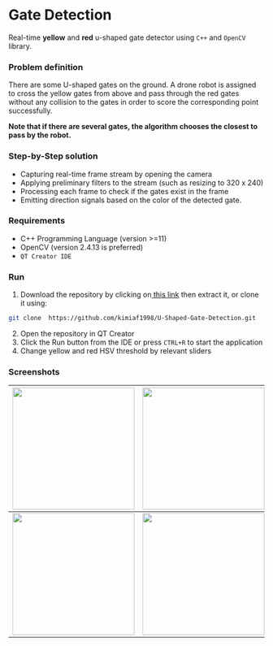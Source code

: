 #  Gate Detection 

Real-time **yellow** and **red** u-shaped gate detector using `C++` and `OpenCV` library.

### Problem definition
There are some U-shaped gates on the ground. A drone robot is assigned to cross the yellow gates from above and pass through the red gates without any collision to the gates in order to score the corresponding point successfully. 

**Note that if there are several gates, the algorithm chooses the closest to pass by the robot.**



### Step-by-Step solution

- Capturing real-time frame stream by opening the camera
- Applying preliminary filters to the stream (such as resizing to 320 x 240)
- Processing each frame to check if the gates exist in the frame
- Emitting direction signals based on the color of the detected gate.



### Requirements
- C++ Programming Language (version >=11)
- OpenCV (version 2.4.13 is preferred)
- `QT Creator IDE`



### Run


1. Download the repository by clicking on[ this link](https://github.com/kimiaf1998/U-Shaped-Gate-Detection/archive/refs/heads/master.zip " this link") then extract it, or clone it using:
```bash
git clone  https://github.com/kimiaf1998/U-Shaped-Gate-Detection.git
```

2. Open the repository in QT Creator
3. Click the Run button from the IDE or press `CTRL+R` to start the application
4. Change yellow and red HSV threshold by relevant sliders




### Screenshots

| <img src="https://github.com/kimiaf1998/U-Shaped-Gate-Detection/blob/master/screenshots/Screenshot%20from%202021-12-03%2017-47-23.png" width="240">  | <img src="https://github.com/kimiaf1998/U-Shaped-Gate-Detection/blob/master/screenshots/Screenshot%20from%202021-12-03%2017-47-48.png" width="240">  |  <img src="https://github.com/kimiaf1998/U-Shaped-Gate-Detection/blob/master/screenshots/Screenshot%20from%202021-12-03%2017-49-26.png" width="240"> |
| ------------ | ------------ | ------------ |
| <img src="https://github.com/kimiaf1998/U-Shaped-Gate-Detection/blob/master/screenshots/Screenshot%20from%202021-12-03%2017-49-39.png" width="240"> | <img src="https://github.com/kimiaf1998/U-Shaped-Gate-Detection/blob/master/screenshots/Screenshot%20from%202021-12-03%2017-48-47.png" width="240"> | <img src="https://github.com/kimiaf1998/U-Shaped-Gate-Detection/blob/master/samples/20190301_153334.jpg" width="240"> |
